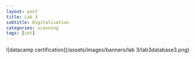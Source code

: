 ```yaml
---
layout: post
title: Lab 3
subtitle: Digitalisation
categories: scanning
tags: [iot]
---
```








![datacamp certification](/assets/images/banners/lab 3/lab3database3.png)

